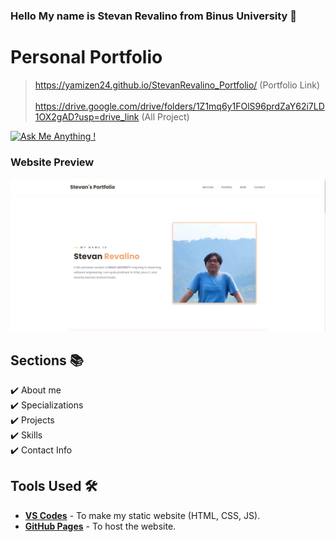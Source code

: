 ### Hello My name is Stevan Revalino from Binus University 👋

# Personal Portfolio

> https://yamizen24.github.io/StevanRevalino_Portfolio/ (Portfolio Link)\
> \
> https://drive.google.com/drive/folders/1Z1mq6y1FOlS96prdZaY62i7LD1OX2gAD?usp=drive_link (All Project)

[![Ask Me Anything !](https://img.shields.io/badge/ask%20me-linkedin-1abc9c.svg)](https://www.linkedin.com/in/stevan-revalino/)


### Website Preview
<p align="center"> 
  <kbd>
    <a href="https://yamizen24.github.io/StevanRevalino_Portfolio/" target="_blank"><img src="preview/main1.png">
  </a>
  </kbd>
</p>


## Sections 📚
✔️ About me\
✔️ Specializations\
✔️ Projects\
✔️ Skills\
✔️ Contact Info

## Tools Used 🛠️
* [<b>VS Codes</b>](https://code.visualstudio.com/) - To make my static website (HTML, CSS, JS).
* [<b>GitHub Pages</b>](https://create-react-app.dev/docs/deployment/#github-pages) - To host the website.

